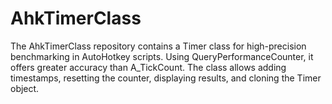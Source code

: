 # AhkTimerClass
The AhkTimerClass repository contains a Timer class for high-precision benchmarking in AutoHotkey scripts. Using QueryPerformanceCounter, it offers greater accuracy than A_TickCount. The class allows adding timestamps, resetting the counter, displaying results, and cloning the Timer object.
